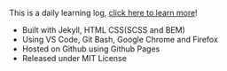 This is a daily learning log, [click here to learn more](https://ming-yong.github.io)!

- Built with Jekyll, HTML CSS(SCSS and BEM)
- Using VS Code, Git Bash, Google Chrome and Firefox
- Hosted on Github using Github Pages
- Released under MIT License
